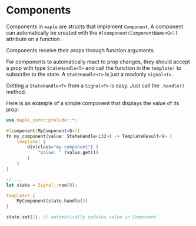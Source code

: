 # Components

Components in `maple` are structs that implement `Component`. A component can automatically be
created with the `#[component(ComponentName<G>)]` attribute on a function.

Components receive their props through function arguments.

For components to automatically react to prop changes, they should accept a prop with type `StateHandle<T>` and call the function in the `template!` to subscribe to the state.
A `StateHandle<T>` is just a readonly `Signal<T>`.

Getting a `StateHandle<T>` from a `Signal<T>` is easy. Just call the `.handle()` method.

Here is an example of a simple component that displays the value of its prop:

```rust
use maple_core::prelude::*;

#[component(MyComponent<G>)]
fn my_component(value: StateHandle<i32>) -> TemplateResult<G> {
    template! {
        div(class="my-component") {
            "Value: " (value.get())
        }
    }
}

// ...
let state = Signal::new(0);

template! {
    MyComponent(state.handle())
}

state.set(1); // automatically updates value in Component
```
